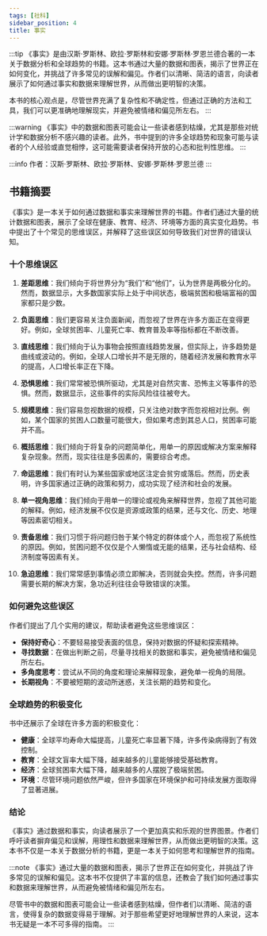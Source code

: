 ```yaml
---
tags: [社科]
sidebar_position: 4
title: 事实
---
```


:::tip
《事实》是由汉斯·罗斯林、欧拉·罗斯林和安娜·罗斯林·罗恩兰德合著的一本关于数据分析和全球趋势的书籍。这本书通过大量的数据和图表，揭示了世界正在如何变化，并挑战了许多常见的误解和偏见。作者们以清晰、简洁的语言，向读者展示了如何通过事实和数据来理解世界，从而做出更明智的决策。

本书的核心观点是，尽管世界充满了复杂性和不确定性，但通过正确的方法和工具，我们可以更准确地理解现实，并避免被情绪和偏见所左右。
:::

:::warning
《事实》中的数据和图表可能会让一些读者感到枯燥，尤其是那些对统计学和数据分析不感兴趣的读者。此外，书中提到的许多全球趋势和现象可能与读者的个人经验或直觉相悖，这可能需要读者保持开放的心态和批判性思维。
:::

:::info
作者：汉斯·罗斯林、欧拉·罗斯林、安娜·罗斯林·罗恩兰德
:::

## 书籍摘要

《事实》是一本关于如何通过数据和事实来理解世界的书籍。作者们通过大量的统计数据和图表，展示了全球在健康、教育、经济、环境等方面的真实变化趋势。书中提出了十个常见的思维误区，并解释了这些误区如何导致我们对世界的错误认知。

### 十个思维误区

1. **差距思维**：我们倾向于将世界分为“我们”和“他们”，认为世界是两极分化的。然而，数据显示，大多数国家实际上处于中间状态，极端贫困和极端富裕的国家都只是少数。

2. **负面思维**：我们更容易关注负面新闻，而忽视了世界在许多方面正在变得更好。例如，全球贫困率、儿童死亡率、教育普及率等指标都在不断改善。

3. **直线思维**：我们倾向于认为事物会按照直线趋势发展，但实际上，许多趋势是曲线或波动的。例如，全球人口增长并不是无限的，随着经济发展和教育水平的提高，人口增长率正在下降。

4. **恐惧思维**：我们常常被恐惧所驱动，尤其是对自然灾害、恐怖主义等事件的恐惧。然而，数据显示，这些事件的实际风险往往被夸大。

5. **规模思维**：我们容易忽视数据的规模，只关注绝对数字而忽视相对比例。例如，某个国家的贫困人口数量可能很大，但如果考虑到其总人口，贫困率可能并不高。

6. **概括思维**：我们倾向于将复杂的问题简单化，用单一的原因或解决方案来解释复杂现象。然而，现实往往是多因素的，需要综合考虑。

7. **命运思维**：我们有时认为某些国家或地区注定会贫穷或落后。然而，历史表明，许多国家通过正确的政策和努力，成功实现了经济和社会的发展。

8. **单一视角思维**：我们倾向于用单一的理论或视角来解释世界，忽视了其他可能的解释。例如，经济发展不仅仅是资源或政策的结果，还与文化、历史、地理等因素密切相关。

9. **责备思维**：我们习惯于将问题归咎于某个特定的群体或个人，而忽视了系统性的原因。例如，贫困问题不仅仅是个人懒惰或无能的结果，还与社会结构、经济制度等因素有关。

10. **急迫思维**：我们常常感到事情必须立即解决，否则就会失控。然而，许多问题需要长期的解决方案，急功近利往往会导致错误的决策。

### 如何避免这些误区

作者们提出了几个实用的建议，帮助读者避免这些思维误区：

- **保持好奇心**：不要轻易接受表面的信息，保持对数据的怀疑和探索精神。
- **寻找数据**：在做出判断之前，尽量寻找相关的数据和事实，避免被情绪和偏见所左右。
- **多角度思考**：尝试从不同的角度和理论来解释现象，避免单一视角的局限。
- **长期视角**：不要被短期的波动所迷惑，关注长期的趋势和变化。

### 全球趋势的积极变化

书中还展示了全球在许多方面的积极变化：

- **健康**：全球平均寿命大幅提高，儿童死亡率显著下降，许多传染病得到了有效控制。
- **教育**：全球文盲率大幅下降，越来越多的儿童能够接受基础教育。
- **经济**：全球贫困率大幅下降，越来越多的人摆脱了极端贫困。
- **环境**：尽管环境问题依然严峻，但许多国家在环境保护和可持续发展方面取得了显著进展。

### 结论

《事实》通过数据和事实，向读者展示了一个更加真实和乐观的世界图景。作者们呼吁读者摒弃偏见和误解，用理性和数据来理解世界，从而做出更明智的决策。这本书不仅是一本关于数据分析的书籍，更是一本关于如何思考和理解世界的指南。

:::note
《事实》通过大量的数据和图表，揭示了世界正在如何变化，并挑战了许多常见的误解和偏见。这本书不仅提供了丰富的信息，还教会了我们如何通过事实和数据来理解世界，从而避免被情绪和偏见所左右。

尽管书中的数据和图表可能会让一些读者感到枯燥，但作者们以清晰、简洁的语言，使得复杂的数据变得易于理解。对于那些希望更好地理解世界的人来说，这本书无疑是一本不可多得的指南。
:::